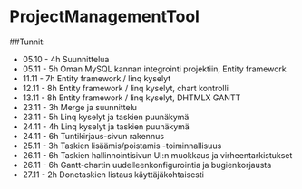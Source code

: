 # ProjectManagementTool

##Tunnit:

* 05.10 - 4h Suunnittelua
* 05.11 - 5h Oman MySQL kannan integrointi projektiin, Entity framework
* 11.11 - 7h Entity framework / linq kyselyt
* 12.11 - 8h Entity framework / linq kyselyt, chart kontrolli
* 13.11 - 8h Entity framework / linq kyselyt, DHTMLX GANTT
* 23.11 - 3h Merge ja suunnittelu
* 23.11 - 5h Linq kyselyt ja taskien puunäkymä
* 24.11 - 4h Linq kyselyt ja taskien puunäkymä
* 24.11 - 6h Tuntikirjaus-sivun rakennus
* 25.11 - 3h Taskien lisäämis/poistamis -toiminnallisuus
* 26.11 - 6h Taskien hallinnointisivun UI:n muokkaus ja virheentarkistukset
* 26.11 - 6h Gantt-chartin uudelleenkonfigurointia ja bugienkorjausta
* 27.11 - 2h Donetaskien listaus käyttäjäkohtaisesti